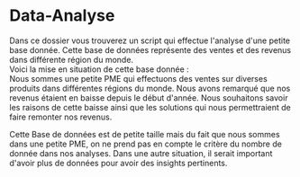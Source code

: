 # Data-Analyse
Dans ce dossier vous trouverez un script qui effectue l'analyse d'une petite base donnée. Cette base de données représente des ventes et des revenus dans différente région du monde.  
Voici la mise en situation de cette base donnée :  
Nous sommes une petite PME qui effectuons des ventes sur diverses produits dans différentes régions du monde. Nous avons remarqué que nos revenus étaient en baisse depuis le début d'année. Nous souhaitons savoir les raisons de cette baisse ainsi que les solutions qui nous permettraient de faire remonter nos revenus.

Cette Base de données est de petite taille mais du fait que nous sommes dans une petite PME, on ne prend pas en compte le critère du nombre de donnée dans nos analyses. Dans une autre situation, il serait important d'avoir plus de données pour avoir des insights pertinents.
